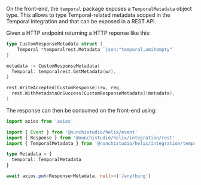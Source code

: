 On the front-end, the `temporal` package exposes a `TemporalMetadata` object type.
This allows to type Temporal-related metadata scoped in the Temporal integration
and that can be exposed in a REST API.

Given a HTTP endpoint returning a HTTP reponse like this:
```go
type CustomResponseMetadata struct {
	Temporal *temporalrest.Metadata `json:"temporal,omitempty"`
}

metadata := CustomResponseMetadata{
  Temporal: temporalrest.GetMetadata(wr),
}

rest.WriteAccepted[CustomResponse](rw, req,
  rest.WithMetadataOnSuccess[CustomResponseMetadata](metadata),
)
```

The response can then be consumed on the front-end using:
```ts
import axios from 'axios'

import { Event } from '@nunchistudio/helix/event'
import { Response } from '@nunchistudio/helix/integration/rest'
import { TemporalMetadata } from '@nunchistudio/helix/integration/temporal'

type Metadata = {
  temporal: TemporalMetadata
}

await axios.put<Response<Metadata, null>>('/anything')
```
